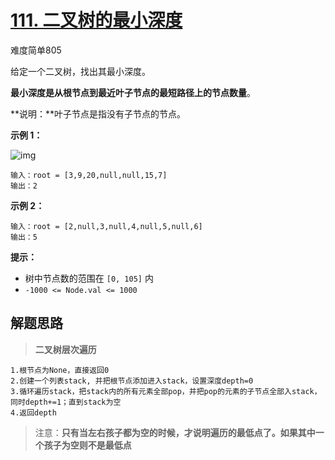 # [111. 二叉树的最小深度](https://leetcode.cn/problems/minimum-depth-of-binary-tree/)

难度简单805

给定一个二叉树，找出其最小深度。

**最小深度是从根节点到最近叶子节点的最短路径上的节点数量**。

**说明：**叶子节点是指没有子节点的节点。

 

**示例 1：**

![img](https://assets.leetcode.com/uploads/2020/10/12/ex_depth.jpg)

```
输入：root = [3,9,20,null,null,15,7]
输出：2
```

**示例 2：**

```
输入：root = [2,null,3,null,4,null,5,null,6]
输出：5
```

 

**提示：**

- 树中节点数的范围在 `[0, 105]` 内
- `-1000 <= Node.val <= 1000`





## 解题思路

> **二叉树层次遍历**

```
1.根节点为None，直接返回0
2.创建一个列表stack, 并把根节点添加进入stack，设置深度depth=0
3.循环遍历stack，把stack内的所有元素全部pop，并把pop的元素的子节点全部入stack， 同时depth+=1；直到stack为空
4.返回depth
```

> 注意：**只有当左右孩子都为空的时候，才说明遍历的最低点了。如果其中一个孩子为空则不是最低点**